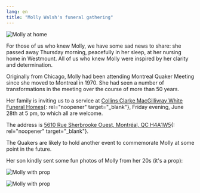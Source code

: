```yaml
---
lang: en
title: "Molly Walsh's funeral gathering"
---
```

![Molly at home](/assets/images/posts/Molly/cinq_ans.avif)

For those of us who knew Molly, we have some sad news to share: she passed away Thursday morning, peacefully in her sleep, at her nursing home in Westmount. All of us who knew Molly were inspired by her clarity and determination.

Originally from Chicago, Molly had been attending Montreal Quaker Meeting since she moved to Montreal in 1970. She had seen a number of transformations in the meeting over the course of more than 50 years.

Her family is inviting us to a service at [Collins Clarke MacGillivray White Funeral Homes](https://www.dignitymemorial.com/en-ca/funeral-homes/quebec/montreal/residences-funeraires-collins-clarke-macgillvray-white-funeral-homes/3101){: rel="noopener" target="_blank"}, Friday evening, June 28th at 5 pm, to which all are welcome. 

The address is [5610 Rue Sherbrooke Ouest, Montréal, QC H4A1W5](https://maps.app.goo.gl/ymtYRmnSAYaM9Ujf9){: rel="noopener" target="_blank"}.

The Quakers are likely to hold another event to commemorate Molly at some point in the future.

Her son kindly sent some fun photos of Molly from her 20s (it's a prop):

![Molly with prop](/assets/images/posts/Molly/File0.avif)

![Molly with prop](/assets/images/posts/Molly/File1.avif)
